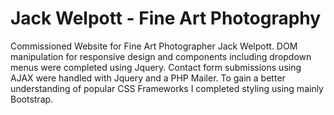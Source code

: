 # Jack Welpott - Fine Art Photography

Commissioned Website for Fine Art Photographer Jack Welpott. DOM manipulation for responsive design and components including 
dropdown menus were completed using Jquery. Contact form submissions using AJAX were handled with Jquery and a PHP Mailer.
To gain a better understanding of popular CSS Frameworks I completed styling using mainly Bootstrap. 
